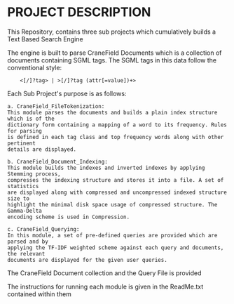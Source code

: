 PROJECT DESCRIPTION
=====================

This Repository, contains three sub projects which cumulatively builds a Text Based Search Engine

The engine is built to parse CraneField Documents which is a collection of documents containing
SGML tags. The SGML tags in this data follow the conventional style:

		<[/]?tag> | >[/]?tag (attr[=value])+>
		
Each Sub Project's purpose is as follows:

	a. CraneField_FileTokenization: 
	This module parses the documents and builds a plain index structure which is of the 
	dictionary form containing a mapping of a word to its frequency. Rules for parsing 
	is defined in each tag class and top frequency words along with other pertinent 
	details are displayed.
	 								
	b. CraneField_Document_Indexing: 
	This module builds the indexes and inverted indexes by applying Stemming process,
	compresses the indexing structure and stores it into a file. A set of statistics 
	are displayed along with compressed and uncompressed indexed structure size to 
	highlight the minimal disk space usage of compressed structure. The Gamma-Delta 
	encoding scheme is used in Compression.
									 
	c. CraneField_Querying: 
	In this module, a set of pre-defined queries are provided which are parsed and by 
	applying the TF-IDF weighted scheme against each query and documents, the relevant
	documents are displayed for the given user queries.
							
The CraneField Document collection and the Query File is provided

The instructions for running each module is given in the ReadMe.txt contained within them  
									
